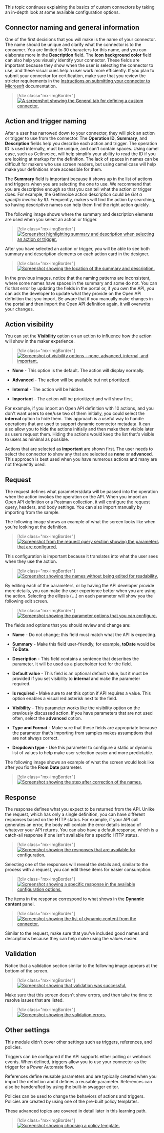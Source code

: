 This topic continues explaining the basics of custom connectors by taking an in-depth look at some available configuration options.

## Connector naming and general information

One of the first decisions that you will make is the name of your connector. The name should be unique and clarify what the connector is to the consumer. You are limited to 30 characters for this name, and you can elaborate more in the **Description** field. The **Icon background color** field can also help you visually identify your connector. These fields are important because they show when the user is selecting the connector to use, and these visual cues help a user work more efficiently. If you plan to submit your connector for certification, make sure that you review the stricter requirements in the [Instructions on submitting your connector to Microsoft](https://docs.microsoft.com/connectors/custom-connectors/certification-submission/?azure-portal=true#title) documentation.

> [!div class="mx-imgBorder"]
> [![A screenshot showing the General tab for defining a custom connector.](../media/general.png)](../media/general.png#lightbox)

## Action and trigger naming

After a user has narrowed down to your connector, they will pick an action or trigger to use from the connector. The **Operation ID**, **Summary**, and **Description** fields help you describe each action and trigger. The operation ID is used internally, must be unique, and can't contain spaces. Using camel case, such as GetInvoice, will help simplify your ability to read the ID if you are looking at markup for the definition. The lack of spaces in names can be difficult for makers who use screen readers, but using camel case will help make your definitions more accessible for them.

The **Summary** field is important because it shows up in the list of actions and triggers when you are selecting the one to use. We recommend that you are descriptive enough so that you can tell what the action or trigger does. For example, the GetInvoice action description could be *Get a specific invoice by ID*. Frequently, makers will find the action by searching, so having descriptive names can help them find the right action quickly.

The following image shows where the summary and description elements are used when you select an action or trigger.

> [!div class="mx-imgBorder"]
> [![Screenshot highlighting summary and description when selecting an action or trigger.](../media/summary.png)](../media/summary.png#lightbox)

After you have selected an action or trigger, you will be able to see both summary and description elements on each action card in the designer.

> [!div class="mx-imgBorder"]
> [![Screenshot showing the location of the summary and description.](../media/location.png)](../media/location.png#lightbox)

In the previous images, notice that the naming patterns are inconsistent, where some names have spaces in the summary and some do not. You can fix that error by updating the fields in the portal or, if you own the API, you can ask the developer to update what they provide on the Open API definition that you import. Be aware that if you manually make changes in the portal and then import the Open API definition again, it will overwrite your changes.

## Action visibility

You can set the **Visibility** option on an action to influence how the action will show in the maker experience.

> [!div class="mx-imgBorder"]
> [![Screenshot of visibility options - none, advanced, internal, and important.](../media/visibility.png)](../media/visibility.png#lightbox)

- **None** - This option is the default. The action will display normally.

- **Advanced** - The action will be available but not prioritized.

- **Internal** - The action will be hidden.

- **Important** - The action will be prioritized and will show first.

For example, if you import an Open API definition with 10 actions, and you don't want users to see/use two of them initially, you could select the **internal** option to hide them. This approach is a useful way to handle operations that are used to support dynamic connector metadata. It can also allow you to hide the actions initially and then make them visible later as users request them. Hiding the actions would keep the list that's visible to users as minimal as possible.

Actions that are selected as **important** are shown first. The user needs to select the connector to show any that are selected as **none** or **advanced**. This approach is best used when you have numerous actions and many are not frequently used.

## Request

The request defines what parameters/data will be passed into the operation when the action invokes the operation on the API. When you import an Open API definition or a Postman collection, it will configure the request query, headers, and body settings. You can also import manually by importing from the sample.

The following image shows an example of what the screen looks like when you're looking at the definition.

> [!div class="mx-imgBorder"]
> [![Screenshot from the request query section showing the parameters that are configured.](../media/query.png)](../media/query.png#lightbox)

This configuration is important because it translates into what the user sees when they use the action.

> [!div class="mx-imgBorder"]
> [![Screenshot showing the names without being edited for readability.](../media/list.png)](../media/list.png#lightbox)

By editing each of the parameters, or by having the API developer provide more details, you can make the user experience better when you are using the action. Selecting the ellipsis (**...**) on each parameter will show you the following edit screen.

> [!div class="mx-imgBorder"]
> [![Screenshot showing the parameter options that you can configure.](../media/parameter.png)](../media/parameter.png#lightbox)

The fields and options that you should review and change are:

- **Name** - Do not change; this field must match what the API is expecting.

- **Summary** - Make this field user-friendly, for example, **toDate** would be **To Date**.

- **Description** - This field contains a sentence that describes the parameter. It will be used as a placeholder text for the field.

- **Default value** - This field is an optional default value, but it must be provided if you set visibility to **internal** and make the parameter required.

- **Is required** - Make sure to set this option if API requires a value. This option enables a visual red asterisk next to the field.

- **Visibility** - This parameter works like the visibility option on the previously discussed action. If you have parameters that are not used often, select the **advanced** option.

- **Type and Format** - Make sure that these fields are appropriate because the parameter that's importing from samples makes assumptions that are not always correct.

- **Dropdown type** - Use this parameter to configure a static or dynamic list of values to help make user selection easier and more predictable.

The following image shows an example of what the screen would look like after you fix the **From Date** parameter.

> [!div class="mx-imgBorder"]
> [![Screenshot showing the step after correction of the names.](../media/from.png)](../media/from.png#lightbox)

## Response

The response defines what you expect to be returned from the API. Unlike the request, which has only a single definition, you can have different responses based on the HTTP status. For example, if your API call generates an error, the body will contain the error details instead of whatever your API returns. You can also have a default response, which is a catch-all response if one isn't available for a specific HTTP status.

> [!div class="mx-imgBorder"]
> [![Screenshot showing the responses that are available for configuration.](../media/response.png)](../media/response.png#lightbox)

Selecting one of the responses will reveal the details and, similar to the process with a request, you can edit these items for easier consumption.

> [!div class="mx-imgBorder"]
> [![Screenshot showing a specific response in the available configuration options.](../media/response-2.png)](../media/response-2.png#lightbox)

The items in the response correspond to what shows in the **Dynamic content** panel.

> [!div class="mx-imgBorder"]
> [![Screenshot showing the list of dynamic content from the connector.](../media/dynamic.png)](../media/dynamic.png#lightbox)

Similar to the request, make sure that you've included good names and descriptions because they can help make using the values easier.

## Validation

Notice that a validation section similar to the following image appears at the bottom of the screen.

> [!div class="mx-imgBorder"]
> [![Screenshot showing that validation was successful.](../media/validation.png)](../media/validation.png#lightbox)

Make sure that this screen doesn't show errors, and then take the time to resolve issues that are listed.

> [!div class="mx-imgBorder"]
> [![Screenshot showing the validation errors.](../media/validation-errors.png)](../media/validation-errors.png#lightbox)

## Other settings

This module didn't cover other settings such as triggers, references, and policies.

Triggers can be configured if the API supports either polling or webhook events. When defined, triggers allow you to use your connector as the trigger for a Power Automate flow.

References define reusable parameters and are typically created when you import the definition and it defines a reusable parameter. References can also be handcrafted by using the built-in swagger editor.

Policies can be used to change the behaviors of actions and triggers. Policies are created by using one of the pre-built policy templates.

These advanced topics are covered in detail later in this learning path.

> [!div class="mx-imgBorder"]
> [![Screenshot showing choosing a policy template.](../media/policy.png)](../media/policy.png#lightbox)
